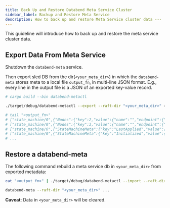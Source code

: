 ```yaml
---
title: Back Up and Restore Databend Meta Service Cluster
sidebar_label: Backup and Restore Meta Service
description: How to back up and restore Meta Service cluster data ---
---
```


This guideline will introduce how to back up and restore the meta service cluster data.

## Export Data From Meta Service

Shutdown the `databend-meta` service.

Then export sled DB from the dir(`<your_meta_dir>`) in which the `databend-meta` stores meta to a local file `output_fn`, in multi-line JSON format. E.g., every line in the output file is a JSON of an exported key-value record.

```sh
# cargo build --bin databend-metactl

./target/debug/databend-metactl --export --raft-dir "<your_meta_dir>" > "<output_fn>"

# tail "<output_fn>"
# ["state_machine/0",{"Nodes":{"key":2,"value":{"name":"","endpoint":{"addr":"localhost","port":28203}}}}]
# ["state_machine/0",{"Nodes":{"key":3,"value":{"name":"","endpoint":{"addr":"localhost","port":28303}}}}]
# ["state_machine/0",{"StateMachineMeta":{"key":"LastApplied","value":{"LogId":{"term":1,"index":378}}}}]
# ["state_machine/0",{"StateMachineMeta":{"key":"Initialized","value":{"Bool":true}}}]
# ...
```

## Restore a databend-meta

The following command rebuild a meta service db in `<your_meta_dir>` from exported metadata:

```sh
cat "<output_fn>" | ./target/debug/databend-metactl --import --raft-dir "<your_meta_dir>"

databend-meta --raft-dir "<your_meta_dir>" ...
```

**Caveat**: Data in `<your_meta_dir>` will be cleared.
